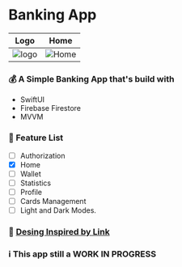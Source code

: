 # Banking App

| Logo | Home |
|-----------------------------------------------------------------------------------------------------------|-----------------------------------------------------------------------------------------------------------|
| ![logo](https://github.com/shawaf/SwiftUI-BankingApp/assets/6817107/ca638824-540a-4547-9794-8a9c18678bbd) | ![Home](https://github.com/shawaf/SwiftUI-BankingApp/assets/6817107/484ada02-0234-48bd-bb03-d4d586183c4b)| 


### :moneybag: A Simple Banking App that's build with 
- SwiftUI 
- Firebase Firestore
- MVVM

### :memo: Feature List 
- [ ] Authorization
- [X] Home
- [ ] Wallet
- [ ] Statistics
- [ ] Profile
- [ ] Cards Management
- [ ] Light and Dark Modes.

### :art: [Desing Inspired by Link](https://dribbble.com/shots/14828147-money-management?utm_source=Clipboard_Shot&utm_campaign=arcimaryam&utm_content=money%20management&utm_medium=Social_Share&utm_source=Clipboard_Shot&utm_campaign=arcimaryam&utm_content=money%20management&utm_medium=Social_Share)

### :information_source: This app still a WORK IN PROGRESS
